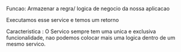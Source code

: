 Funcao: Armazenar a regra/ logica de negocio da nossa aplicacao

Executamos esse service e temos um retorno

Caracteristica : O Servico sempre tem uma unica e exclusiva funcionalidade, nao podemos colocar mais uma logica dentro de um mesmo servico.

